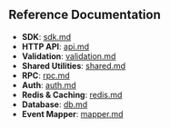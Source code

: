 ## Reference Documentation

- **SDK**: [sdk.md](./sdk.md)
- **HTTP API**: [api.md](./api.md)
- **Validation**: [validation.md](./validation.md)
- **Shared Utilities**: [shared.md](./shared.md)
- **RPC**: [rpc.md](./rpc.md)
- **Auth**: [auth.md](./auth.md)
- **Redis & Caching**: [redis.md](./redis.md)
- **Database**: [db.md](./db.md)
- **Event Mapper**: [mapper.md](./mapper.md)